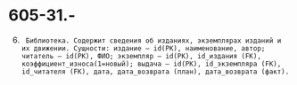 # 605-31.-
6.      Библиотека. Содержит сведения об изданиях, экземплярах изданий и их движении. Сущности: издание – id(PK), наименование, автор; читатель – id(PK), ФИО; экземпляр – id(PK), id_издания (FK), коэффициент_износа(1=новый); выдача – id(PK), id_экземпляра (FK), id_читателя (FK), дата, дата_возврата (план), дата_возврата (факт).
